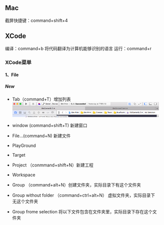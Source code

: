 ## Mac
截屏快捷键：command+shift+4

## XCode 
编译：command+b 将代码翻译为计算机能够识别的语言
运行：command+r 

### XCode菜单
#### 1、File

##### New
* Tab（command+T）增加列表
![](/assets/0.预备/XCode-File-Tab菜单.png)

* window (command+shift+T) 新建窗口

* File...(command+N) 新建文件

* PlayGround 

* Target

* Project （conmmand+shift+N）新建工程
* Workspace

* Group （command+alt+N）创建文件夹，实际目录下有这个文件夹
* Group without folder （command+ctrl+alt+N）  虚拟文件夹，实际目录下无这个文件夹
* Group frome selection 将以下文件包含在文件夹里，实际目录下存在这个文件夹